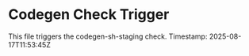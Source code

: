 # Codegen Check Trigger
This file triggers the codegen-sh-staging check.
Timestamp: 2025-08-17T11:53:45Z

